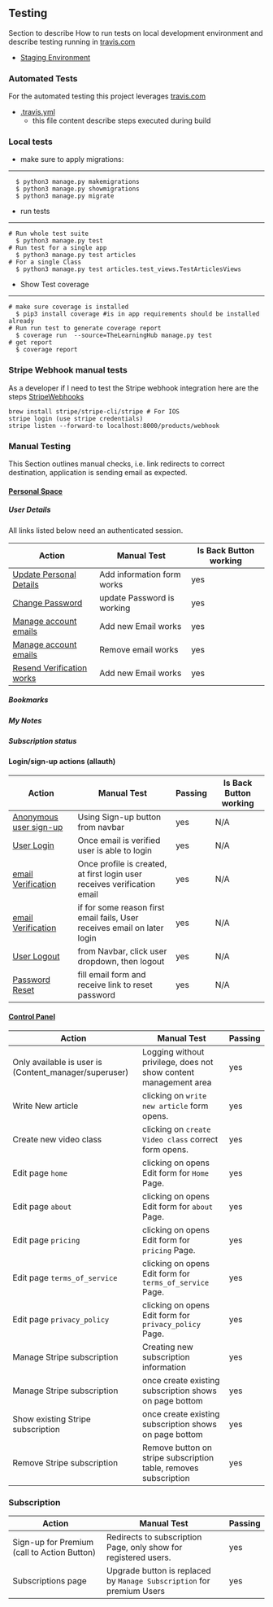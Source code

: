 Testing
---

Section to describe How to run tests on local development environment and describe testing running
in [travis.com](https://app.travis-ci.com/)

- [Staging Environment](https://the-learning-hub-staging.herokuapp.com/)

### Automated Tests

For the automated testing this project leverages [travis.com](https://app.travis-ci.com/)

- [.travis.yml](/.travis.yml)
    - this file content describe steps executed during build

### Local tests

- make sure to apply migrations:

---

      $ python3 manage.py makemigrations
      $ python3 manage.py showmigrations 
      $ python3 manage.py migrate

- run tests

---

    # Run whole test suite
      $ python3 manage.py test 
    # Run test for a single app
      $ python3 manage.py test articles
    # For a single Class
      $ python3 manage.py test articles.test_views.TestArticlesViews

- Show Test coverage

---

    # make sure coverage is installed
      $ pip3 install coverage #is in app requirements should be installed already
    # Run run test to generate coverage report
      $ coverage run  --source=TheLearningHub manage.py test
    # get report 
      $ coverage report

### Stripe Webhook manual tests

As a developer if I need to test the Stripe webhook integration here are the
steps [StripeWebhooks](https://stripe.com/docs/webhooks/test)

    brew install stripe/stripe-cli/stripe # For IOS
    stripe login (use stripe credentials)
    stripe listen --forward-to localhost:8000/products/webhook

### Manual Testing

This Section outlines manual checks, i.e. link redirects to correct destination, application is sending email as
expected.

#### [Personal Space](https://the-learning-hub-prod.herokuapp.com/personal_space/)

##### User Details

All links listed below need an authenticated session.

| Action | Manual Test | Is Back Button working |
|---|---|---|
| [Update Personal Details](https://the-learning-hub-prod.herokuapp.com/personal_space/update_personal_details) | Add information form works | yes |
| [Change Password](https://the-learning-hub-prod.herokuapp.com/accounts/password/change/) | update Password is working | yes |
| [Manage account emails](https://the-learning-hub-prod.herokuapp.com/accounts/email/) | Add new Email works | yes |
| [Manage account emails](https://the-learning-hub-prod.herokuapp.com/accounts/email/) | Remove email works | yes |
| [Resend Verification works](https://the-learning-hub-prod.herokuapp.com/accounts/email/) | Add new Email works | yes |

##### Bookmarks

##### My Notes

##### Subscription status

#### Login/sign-up actions (allauth)

| Action | Manual Test | Passing | Is Back Button working |
|---|---|---| ---|
| [Anonymous user sign-up](https://the-learning-hub-prod.herokuapp.com/accounts/signup/) | Using Sign-up button from navbar | yes | N/A |
| [User Login](https://the-learning-hub-prod.herokuapp.com/accounts/login/) | Once email is verified user is able to login | yes | N/A |
| [email Verification](https://the-learning-hub-prod.herokuapp.com/accounts/confirm-email/) |Once profile is created, at first login user receives verification email | yes | N/A |
|[email Verification](https://the-learning-hub-prod.herokuapp.com/accounts/confirm-email/) | if for some reason first email fails, User receives email on later login | yes | N/A |
| [User Logout](https://the-learning-hub-prod.herokuapp.com/accounts/logout/) | from Navbar, click user dropdown, then logout  | yes | N/A |
| [Password Reset](https://the-learning-hub-prod.herokuapp.com/accounts/password/reset/) | fill email form and receive link to reset password | yes | N/A|

#### [Control Panel](https://the-learning-hub-prod.herokuapp.com/content_management)

| Action | Manual Test | Passing |
|---|---|---| 
| Only available is user is (Content_manager/superuser) | Logging without privilege, does not show content management area | yes |
| Write New article | clicking on `write new article` form opens. | yes |
| Create new video class | clicking on `create Video class` correct form opens. | yes |
| Edit page `home` | clicking on opens Edit form for `Home` Page. | yes |
| Edit page `about` | clicking on opens Edit form for `about` Page. | yes |
| Edit page `pricing` | clicking on opens Edit form for `pricing` Page. | yes |
| Edit page `terms_of_service` | clicking on opens Edit form for  `terms_of_service` Page.| yes |
| Edit page `privacy_policy` | clicking on opens Edit form for  `privacy_policy` Page.| yes |
| Manage Stripe subscription | Creating new subscription information | yes |
| Manage Stripe subscription | once create existing subscription shows on page bottom | yes |
| Show existing Stripe subscription | once create existing subscription shows on page bottom | yes |
| Remove Stripe subscription | Remove button on stripe subscription table, removes subscription| yes |


### Subscription

| Action | Manual Test | Passing |
|---|---|---| 
| Sign-up for Premium (call to Action Button) | Redirects to subscription Page, only show for registered users.  | yes |
| Subscriptions page | Upgrade button is replaced by `Manage Subscription` for premium Users | yes |

